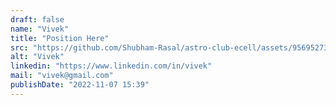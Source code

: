 ```yaml
---
draft: false
name: "Vivek"
title: "Position Here"
src: "https://github.com/Shubham-Rasal/astro-club-ecell/assets/95695273/45b85314-7438-425f-9403-c82225d85a24"
alt: "Vivek"
linkedin: "https://www.linkedin.com/in/vivek"
mail: "vivek@gmail.com"
publishDate: "2022-11-07 15:39"
---
```

